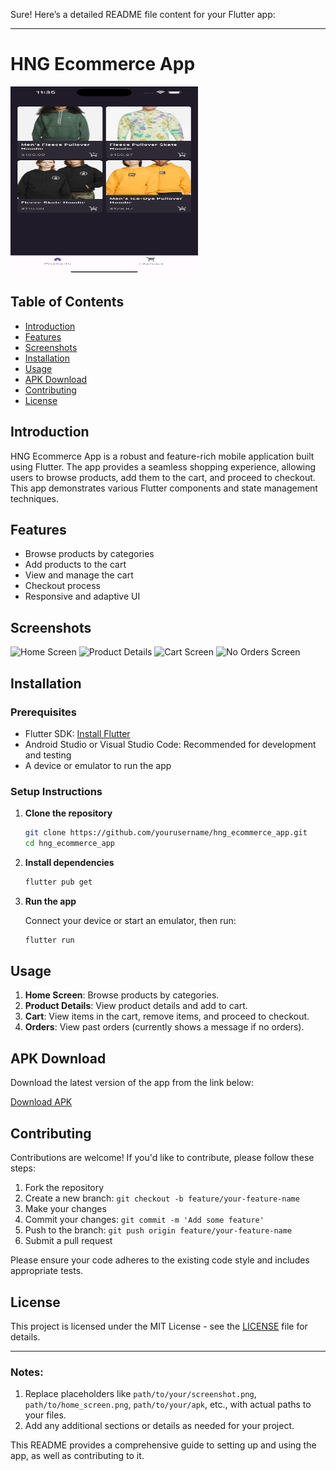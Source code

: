Sure! Here’s a detailed README file content for your Flutter app:

---

# HNG Ecommerce App

<img src="Screenshot1.png" width="300" height="300">

## Table of Contents

- [Introduction](#introduction)
- [Features](#features)
- [Screenshots](#screenshots)
- [Installation](#installation)
- [Usage](#usage)
- [APK Download](#apk-download)
- [Contributing](#contributing)
- [License](#license)

## Introduction

HNG Ecommerce App is a robust and feature-rich mobile application built using Flutter. The app provides a seamless shopping experience, allowing users to browse products, add them to the cart, and proceed to checkout. This app demonstrates various Flutter components and state management techniques.

## Features

- Browse products by categories
- Add products to the cart
- View and manage the cart
- Checkout process
- Responsive and adaptive UI

## Screenshots

![Home Screen](path/to/home_screen.png)
![Product Details](path/to/product_details.png)
![Cart Screen](path/to/cart_screen.png)
![No Orders Screen](path/to/no_orders_screen.png)

## Installation

### Prerequisites

- Flutter SDK: [Install Flutter](https://flutter.dev/docs/get-started/install)
- Android Studio or Visual Studio Code: Recommended for development and testing
- A device or emulator to run the app

### Setup Instructions

1. **Clone the repository**

   ```bash
   git clone https://github.com/yourusername/hng_ecommerce_app.git
   cd hng_ecommerce_app
   ```

2. **Install dependencies**

   ```bash
   flutter pub get
   ```

3. **Run the app**

   Connect your device or start an emulator, then run:

   ```bash
   flutter run
   ```

## Usage

1. **Home Screen**: Browse products by categories.
2. **Product Details**: View product details and add to cart.
3. **Cart**: View items in the cart, remove items, and proceed to checkout.
4. **Orders**: View past orders (currently shows a message if no orders).

## APK Download

Download the latest version of the app from the link below:

[Download APK](path/to/your/apk)

## Contributing

Contributions are welcome! If you'd like to contribute, please follow these steps:

1. Fork the repository
2. Create a new branch: `git checkout -b feature/your-feature-name`
3. Make your changes
4. Commit your changes: `git commit -m 'Add some feature'`
5. Push to the branch: `git push origin feature/your-feature-name`
6. Submit a pull request

Please ensure your code adheres to the existing code style and includes appropriate tests.

## License

This project is licensed under the MIT License - see the [LICENSE](LICENSE) file for details.

---

### Notes:

1. Replace placeholders like `path/to/your/screenshot.png`, `path/to/home_screen.png`, `path/to/your/apk`, etc., with actual paths to your files.
2. Add any additional sections or details as needed for your project.

This README provides a comprehensive guide to setting up and using the app, as well as contributing to it.
